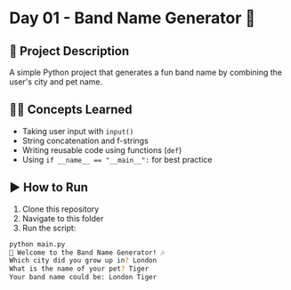 # Day 01 - Band Name Generator 🎸

## 📌 Project Description
A simple Python project that generates a fun band name by combining the user's city and pet name.  

## 🧑‍💻 Concepts Learned
- Taking user input with `input()`  
- String concatenation and f-strings  
- Writing reusable code using functions (`def`)  
- Using `if __name__ == "__main__":` for best practice  

## ▶️ How to Run
1. Clone this repository  
2. Navigate to this folder  
3. Run the script:  

```bash
python main.py
🎸 Welcome to the Band Name Generator! 🎶
Which city did you grow up in? London
What is the name of your pet? Tiger
Your band name could be: London Tiger
